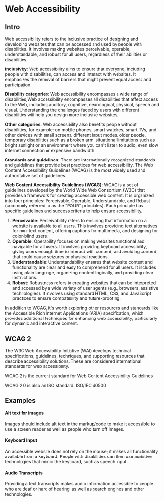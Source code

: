 # Web Accessibility

## Intro

Web accessibility refers to the inclusive practice of designing and developing websites that can be accessed and used by people with disabilities. It involves making websites perceivable, operable, understandable, and robust for all users, regardless of their abilities or disabilities.

**Inclusivity**: Web accessibility aims to ensure that everyone, including people with disabilities, can access and interact with websites. It emphasizes the removal of barriers that might prevent equal access and participation.

**Disability categories**: Web accessibility encompasses a wide range of disabilities,Web accessibility encompasses all disabilities that affect access to the Web, including auditory, cognitive, neurological, physical, speech and visual. Understanding the challenges faced by users with different disabilities will help you design more inclusive websites.

**Other categories**: Web accessibility also benefits people without disabilities, for example: on mobile phones, smart watches, smart TVs, and other devices with small screens, different input modes, older people, temporary disabilities such as a broken arm, situational limitations such as bright sunlight or an environment where you can't listen to audio, even slow internet connection or expensive bandwidth

**Standards and guidelines**: There are internationally recognized standards and guidelines that provide best practices for web accessibility. The Web Content Accessibility Guidelines (WCAG) is the most widely used and authoritative set of guidelines.



**Web Content Accessibility Guidelines (WCAG)**: WCAG is a set of guidelines developed by the World Wide Web Consortium (W3C) that provides a framework for creating accessible web content. It is organized into four principles: Perceivable, Operable, Understandable, and Robust (commonly referred to as the "POUR" principles). Each principle has specific guidelines and success criteria to help ensure accessibility.

1. **Perceivable**: Perceivability refers to ensuring that information on a website is available to all users. This involves providing text alternatives for non-text content, offering captions for multimedia, and designing for color-blind users.
2. **Operable**: Operability focuses on making websites functional and navigable for all users. It involves providing keyboard accessibility, giving users enough time to interact with content, and avoiding content that could cause seizures or physical reactions.
3. **Understandable**: Understandability ensures that website content and functionality are clear and easy to comprehend for all users. It includes using plain language, organizing content logically, and providing clear instructions.
4. **Robust**: Robustness refers to creating websites that can be interpreted and accessed by a wide variety of user agents (e.g., browsers, assistive technologies). It involves using standard HTML, CSS, and JavaScript practices to ensure compatibility and future-proofing.



In addition to WCAG, it's worth exploring other resources and standards like the Accessible Rich Internet Applications (ARIA) specification, which provides additional techniques for enhancing web accessibility, particularly for dynamic and interactive content.



## WCAG 2

The W3C Web Accessibility Initiative (WAI) develops technical specifications, guidelines, techniques, and supporting resources that describe accessibility solutions. These are considered international standards for web accessibility.

WCAG 2 is the current standard for Web Content Accessibility Guidelines

WCAG 2.0 is also an ISO standard: ISO/IEC 40500





## Examples

#### Alt text for images

Images should include alt text in the markup/code to make it accessible to use a screen reader as well as people who turn off images.



#### Keyboard Input

An accessible website does not rely on the mouse; it makes all functionality available from a keyboard. People with disabilities can then use assistive technologies that mimic the keyboard, such as speech input.



#### Audio Transcripts

Providing a text transcripts makes audio information accessible to people who are deaf or hard of hearing, as well as search engines and other technologies.







